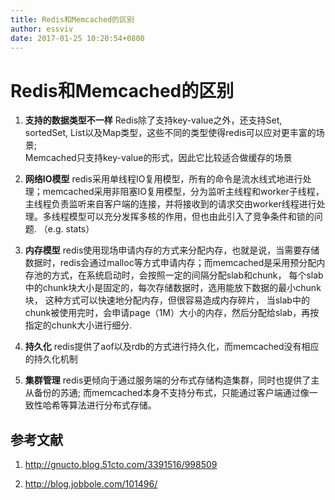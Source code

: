 ```yaml
---
title: Redis和Memcached的区别
author: essviv
date: 2017-01-25 10:20:54+0800
---
```


# Redis和Memcached的区别

1. **支持的数据类型不一样** 
Redis除了支持key-value之外，还支持Set, sortedSet, List以及Map类型，这些不同的类型使得redis可以应对更丰富的场景;<br>
Memcached只支持key-value的形式，因此它比较适合做缓存的场景

2. **网络IO模型**
redis采用单线程IO复用模型，所有的命令是流水线式地进行处理；memcached采用非阻塞IO复用模型，分为监听主线程和worker子线程，主线程负责监听来自客户端的连接，并将接收到的请求交由worker线程进行处理。多线程模型可以充分发挥多核的作用，但也由此引入了竞争条件和锁的问题. （e.g. stats）

3. **内存模型**
redis使用现场申请内存的方式来分配内存，也就是说，当需要存储数据时，redis会通过malloc等方式申请内存；而memcached是采用预分配内存池的方式，在系统启动时，会按照一定的间隔分配slab和chunk， 每个slab中的chunk块大小是固定的，每次存储数据时，选用能放下数据的最小chunk块， 这种方式可以快速地分配内存，但很容易造成内存碎片， 当slab中的chunk被使用完时，会申请page（1M）大小的内存，然后分配给slab，再按指定的chunk大小进行细分.

4. **持久化**
redis提供了aof以及rdb的方式进行持久化，而memcached没有相应的持久化机制

5. **集群管理**
redis更倾向于通过服务端的分布式存储构造集群，同时也提供了主从备份的苏通; 而memcached本身不支持分布式，只能通过客户端通过像一致性哈希等算法进行分布式存储。

 

## 参考文献 

1. http://gnucto.blog.51cto.com/3391516/998509

2. http://blog.jobbole.com/101496/

 